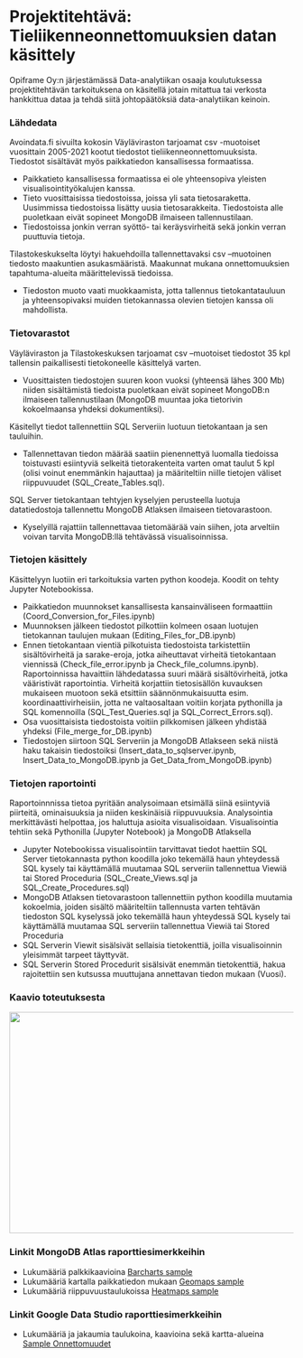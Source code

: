 # Projektitehtävä: Tieliikenneonnettomuuksien datan käsittely

Opiframe Oy:n järjestämässä Data-analytiikan osaaja koulutuksessa projektitehtävän tarkoituksena on käsitellä jotain mitattua tai verkosta hankkittua dataa ja tehdä siitä johtopäätöksiä data-analytiikan keinoin. 

### Lähdedata

Avoindata.fi sivuilta kokosin Väyläviraston tarjoamat csv -muotoiset vuosittain 2005-2021 kootut tiedostot tieliikenneonnettomuuksista. Tiedostot sisältävät myös paikkatiedon kansallisessa formaatissa.
- Paikkatieto kansallisessa formaatissa ei ole yhteensopiva yleisten visualisointityökalujen kanssa.
- Tieto vuosittaisissa tiedostoissa, joissa yli sata tietosaraketta. Uusimmissa tiedostoissa lisätty uusia tietosarakkeita. Tiedostoista alle puoletkaan eivät sopineet MongoDB ilmaiseen tallennustilaan.
- Tiedostoissa jonkin verran syöttö- tai keräysvirheitä sekä jonkin verran puuttuvia tietoja.

Tilastokeskukselta löytyi hakuehdoilla tallennettavaksi csv –muotoinen tiedosto maakuntien asukasmääristä. Maakunnat mukana onnettomuuksien tapahtuma-alueita määrittelevissä tiedoissa.
- Tiedoston muoto vaati muokkaamista, jotta tallennus tietokantatauluun ja yhteensopivaksi muiden tietokannassa olevien tietojen kanssa oli mahdollista.

### Tietovarastot

Väyläviraston ja Tilastokeskuksen tarjoamat csv –muotoiset tiedostot 35 kpl tallensin paikallisesti tietokoneelle käsittelyä varten.
- Vuosittaisten tiedostojen suuren koon vuoksi (yhteensä lähes 300 Mb) niiden sisältämistä tiedoista puoletkaan eivät sopineet MongoDB:n ilmaiseen tallennustilaan (MongoDB muuntaa joka tietorivin kokoelmaansa yhdeksi dokumentiksi).

Käsitellyt tiedot tallennettiin SQL Serveriin luotuun tietokantaan ja sen tauluihin.
- Tallennettavan tiedon määrää saatiin pienennettyä luomalla tiedoissa toistuvasti esiintyviä selkeitä tietorakenteita varten omat taulut 5 kpl (olisi voinut enemmänkin hajauttaa) ja määriteltiin niille tietojen väliset riippuvuudet (SQL_Create_Tables.sql).

SQL Server tietokantaan tehtyjen kyselyjen perusteella luotuja datatiedostoja tallennettu MongoDB Atlaksen ilmaiseen tietovarastoon.
- Kyselyillä rajattiin tallennettavaa tietomäärää vain siihen, jota arveltiin voivan tarvita MongoDB:llä tehtävässä visualisoinnissa.

### Tietojen käsittely

Käsittelyyn luotiin eri tarkoituksia varten python koodeja. Koodit on tehty Jupyter Notebookissa.
- Paikkatiedon muunnokset kansallisesta kansainväliseen formaattiin (Coord_Conversion_for_Files.ipynb)
- Muunnoksen jälkeen tiedostot pilkottiin kolmeen osaan luotujen tietokannan taulujen mukaan (Editing_Files_for_DB.ipynb)
- Ennen tietokantaan vientiä pilkotuista tiedostoista tarkistettiin sisältövirheitä ja sarake-eroja, jotka aiheuttavat virheitä tietokantaan viennissä (Check_file_error.ipynb ja Check_file_columns.ipynb). Raportoinnissa havaittiin lähdedatassa suuri määrä sisältövirheitä, jotka vääristivät raportointia. Virheitä korjattiin tietosisällön kuvauksen mukaiseen muotoon sekä etsittiin säännönmukaisuutta esim. koordinaattivirheisiin, jotta ne valtaosaltaan voitiin korjata pythonilla ja SQL komennoilla (SQL_Test_Queries.sql ja SQL_Correct_Errors.sql).
- Osa vuosittaisista tiedostoista voitiin pilkkomisen jälkeen yhdistää yhdeksi (File_merge_for_DB.ipynb)
- Tiedostojen siirtoon SQL Serveriin ja MongoDB Atlakseen sekä niistä haku takaisin tiedostoiksi (Insert_data_to_sqlserver.ipynb, Insert_Data_to_MongoDB.ipynb ja Get_Data_from_MongoDB.ipynb)

### Tietojen raportointi

Raportoinnnissa tietoa pyritään analysoimaan etsimällä siinä esiintyviä piirteitä, ominaisuuksia ja niiden keskinäisiä riippuvuuksia. Analysointia merkittävästi helpottaa, jos haluttuja asioita visualisoidaan. Visualisointia tehtiin sekä Pythonilla (Jupyter Notebook) ja MongoDB Atlaksella
- Jupyter Notebookissa visualisointiin tarvittavat tiedot haettiin SQL Server tietokannasta python koodilla joko tekemällä haun yhteydessä SQL kysely tai käyttämällä muutamaa SQL serveriin tallennettua Viewiä tai Stored Proceduria (SQL_Create_Views.sql ja SQL_Create_Procedures.sql)
- MongoDB Atlaksen tietovarastoon tallennettiin python koodilla muutamia kokoelmia, joiden sisältö määriteltiin tallennusta varten tehtävän tiedoston SQL kyselyssä joko tekemällä haun yhteydessä SQL kysely tai käyttämällä muutamaa SQL serveriin tallennettua Viewiä tai Stored Proceduria
- SQL Serverin Viewit sisälsivät sellaisia tietokenttiä, joilla visualisoinnin yleisimmät tarpeet täyttyvät.
- SQL Serverin Stored Procedurit sisälsivät enemmän tietokenttiä, hakua rajoitettiin sen kutsussa muuttujana annettavan tiedon mukaan (Vuosi).

### Kaavio toteutuksesta

<p align="center">
<img src="https://user-images.githubusercontent.com/110663840/183087903-71838152-038a-4fda-b9b0-7e28f7559063.png" width="750" height="392">
</p>

### Linkit MongoDB Atlas raporttiesimerkkeihin

- Lukumääriä palkkikaavioina [Barcharts sample](https://charts.mongodb.com/charts-opiframe-dvsup/public/dashboards/79658628-7142-4063-962d-8d7fad43de02)
- Lukumääriä kartalla paikkatiedon mukaan [Geomaps sample](https://charts.mongodb.com/charts-opiframe-dvsup/public/dashboards/1250830d-e31f-4fe5-902e-b5ac1c136f11)
- Lukumääriä riippuvuustaulukoissa [Heatmaps sample](https://charts.mongodb.com/charts-opiframe-dvsup/public/dashboards/c37f458d-17f3-42f2-9ceb-62b895655eca)

### Linkit Google Data Studio raporttiesimerkkeihin

- Lukumääriä ja jakaumia taulukoina, kaavioina sekä kartta-alueina [Sample Onnettomuudet](https://datastudio.google.com/reporting/45f072ec-9a91-4ae3-9ebb-2b06cfe717ab)
